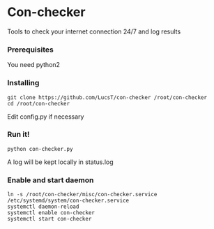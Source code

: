 # Con-checker

Tools to check your internet connection 24/7 and log results

### Prerequisites

You need python2

### Installing

```
git clone https://github.com/LucsT/con-checker /root/con-checker
cd /root/con-checker
```

Edit config.py if necessary


### Run it!
```
python con-checker.py
```

A log will be kept locally in status.log

### Enable and start daemon

```
ln -s /root/con-checker/misc/con-checker.service /etc/systemd/system/con-checker.service
systemctl daemon-reload
systemctl enable con-checker
systemctl start con-checker
```
